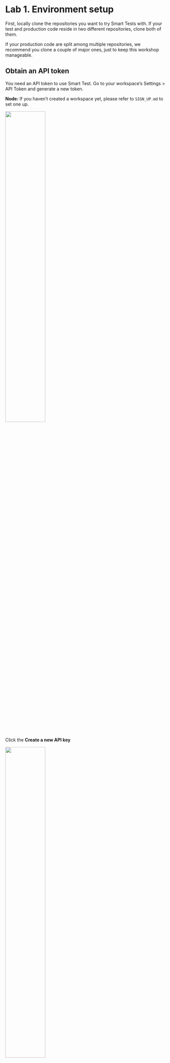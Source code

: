 # Lab 1. Environment setup

First, locally clone the repositories you want to try Smart Tests with.
If your test and production code reside in two different repositories, clone both of them.

If your production code are split among multiple repositories, we recommend you clone a couple of major ones, just to keep this workshop manageable.

## Obtain an API token

You need an API token to use Smart Test.
Go to your workspace’s Settings > API Token and generate a new token.

**Node:** If you haven’t created a workspace yet, please refer to `SIGN_UP.md` to set one up.

<img src="https://github.com/user-attachments/assets/1f17be96-acf9-4825-8f9f-06790a14dc1c" width="50%">

<br>

Click the **Create a new API key**

<img src="https://user-images.githubusercontent.com/536667/191438711-b15eb234-e3d5-4ba2-b2fb-11d0ebd92d18.png" width="50%">

Click **Copy** key and copy API key.

<img src="https://github.com/user-attachments/assets/5025328b-fc20-4eb1-b7f2-346aab60e013" width="50%">

The `launchable` command expects an API token to be set in the `LAUNCHABLE_TOKEN` environment variable.

```sh
export LAUNCHABLE_TOKEN=<API TOKEN>
```


## Make sure everything is in order

`launchable verify` command is a convenient way to make sure all the prerequisites are met and the API key is valid:

```
launchable verify
```

If you see a message like this, you’re all set:

```
Organization: 'organization'
Workspace: 'workspace'
Proxy: None
Platform: 'Linux-6.10.14-linuxkit-aarch64-with-glibc2.36'
Python version: '3.11.13'
Java command: 'java'
launchable version: '1.106.2'
Your CLI configuration is successfully verified 🎉
```

___

If you see the help message, the installation was successful.
You can now move on to [the next step](HANDSON2.md).



